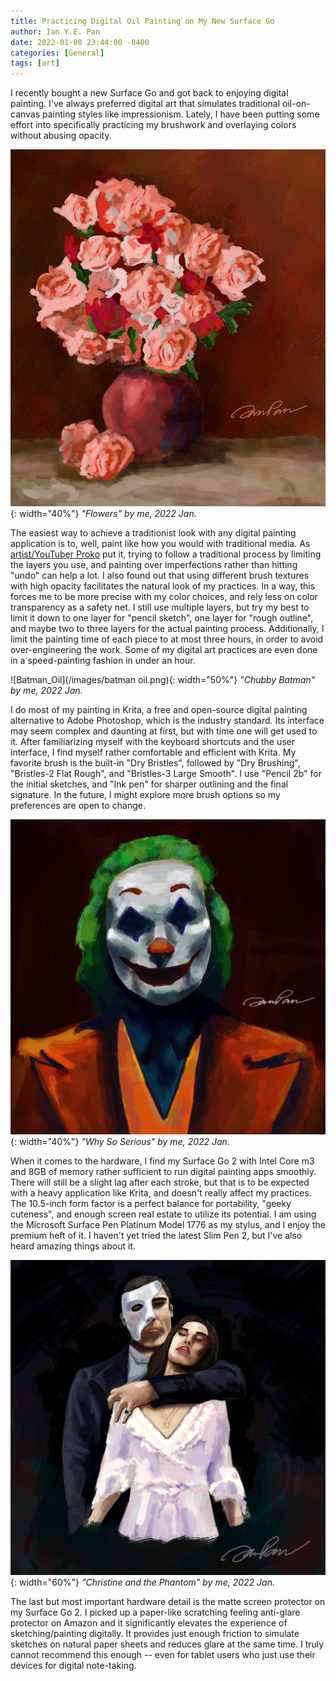 ```yaml
---
title: Practicing Digital Oil Painting on My New Surface Go
author: Ian Y.E. Pan
date: 2022-01-08 23:44:00 -0400
categories: [General]
tags: [art]
---
```


I recently bought a new Surface Go and got back to enjoying digital painting. I've always preferred digital art that simulates traditional oil-on-canvas painting styles like impressionism. Lately, I have been putting some effort into specifically practicing my brushwork and overlaying colors without abusing opacity.

![Flowers](/images/flowers.png){: width="40%"}
_"Flowers" by me, 2022 Jan._


The easiest way to achieve a traditionist look with any digital painting application is to, well, paint like how you would with traditional media. As [artist/YouTuber Proko](https://www.youtube.com/watch?v=0Dbf63YnkeA) put it, trying to follow a traditional process by limiting the layers you use, and painting over imperfections rather than hitting "undo" can help a lot. I also found out that using different brush textures with high opacity facilitates the natural look of my practices. In a way, this forces me to be more precise with my color choices, and rely less on color transparency as a safety net. I still use multiple layers, but try my best to limit it down to one layer for "pencil sketch", one layer for "rough outline", and maybe two to three layers for the actual painting process. Additionally, I limit the painting time of each piece to at most three hours, in order to avoid over-engineering the work. Some of my digital art practices are even done in a speed-painting fashion in under an hour.

![Batman_Oil](/images/batman oil.png){: width="50%"}
_"Chubby Batman" by me, 2022 Jan._

I do most of my painting in Krita, a free and open-source digital painting alternative to Adobe Photoshop, which is the industry standard. Its interface may seem complex and daunting at first, but with time one will get used to it. After familiarizing myself with the keyboard shortcuts and the user interface, I find myself rather comfortable and efficient with Krita. My favorite brush is the built-in "Dry Bristles", followed by "Dry Brushing", "Bristles-2 Flat Rough", and "Bristles-3 Large Smooth". I use "Pencil 2b" for the initial sketches, and "Ink pen" for sharper outlining and the final signature. In the future, I might explore more brush options so my preferences are open to change.


![Joker](/images/joker.png){: width="40%"}
_"Why So Serious" by me, 2022 Jan._


When it comes to the hardware, I find my Surface Go 2 with Intel Core m3 and 8GB of memory rather sufficient to run digital painting apps smoothly. There will still be a slight lag after each stroke, but that is to be expected with a heavy application like Krita, and doesn't really affect my practices. The 10.5-inch form factor is a perfect balance for portability, "geeky cuteness", and enough screen real estate to utilize its potential. I am using the Microsoft Surface Pen Platinum Model 1776 as my stylus, and I enjoy the premium heft of it. I haven't yet tried the latest Slim Pen 2, but I've also heard amazing things about it. 

![beard](/images/phantom.png){: width="60%"}
_"Christine and the Phantom" by me, 2022 Jan._


The last but most important hardware detail is the matte screen protector on my Surface Go 2. I picked up a paper-like scratching feeling anti-glare protector on Amazon and it significantly elevates the experience of sketching/painting digitally. It provides just enough friction to simulate sketches on natural paper sheets and reduces glare at the same time. I truly cannot recommend this enough -- even for tablet users who just use their devices for digital note-taking.
